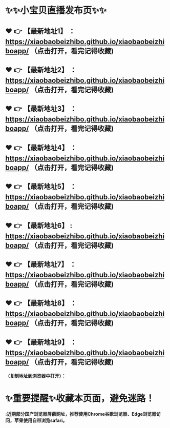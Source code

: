 # :sparkles::sparkles:小宝贝直播发布页:sparkles::sparkles:

 :heart: :point_right: 【最新地址1】 ：https://xiaobaobeizhibo.github.io/xiaobaobeizhiboapp/   （点击打开，看完记得收藏)
 ------
 :heart: :point_right: 【最新地址2】 ：https://xiaobaobeizhibo.github.io/xiaobaobeizhiboapp/   （点击打开，看完记得收藏)
 ------
 :heart: :point_right: 【最新地址3】 ：https://xiaobaobeizhibo.github.io/xiaobaobeizhiboapp/   （点击打开，看完记得收藏)
 ------
 :heart: :point_right: 【最新地址4】 ：https://xiaobaobeizhibo.github.io/xiaobaobeizhiboapp/   （点击打开，看完记得收藏)
 ------
 :heart: :point_right: 【最新地址5】 ：https://xiaobaobeizhibo.github.io/xiaobaobeizhiboapp/   （点击打开，看完记得收藏)
 ------
 :heart: :point_right: 【最新地址6】 : https://xiaobaobeizhibo.github.io/xiaobaobeizhiboapp/  （点击打开，看完记得收藏)
 ------
 :heart: :point_right: 【最新地址7】 ：https://xiaobaobeizhibo.github.io/xiaobaobeizhiboapp/   （点击打开，看完记得收藏)
 ------
 :heart: :point_right: 【最新地址8】 ：https://xiaobaobeizhibo.github.io/xiaobaobeizhiboapp/   （点击打开，看完记得收藏)
 ------
 :heart: :point_right: 【最新地址9】 ：https://xiaobaobeizhibo.github.io/xiaobaobeizhiboapp/   （点击打开，看完记得收藏)
  ------

  
#### （复制地址到浏览器中打开）：
# :sparkles:重要提醒:sparkles:收藏本页面，避免迷路！
#### :近期部分国产浏览器屏蔽网址，推荐使用Chrome谷歌浏览器、Edge浏览器访问，苹果使用自带浏览safari。
